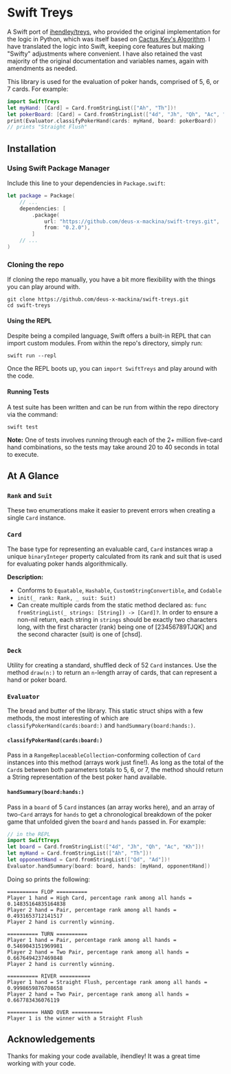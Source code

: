 # Swift Treys

A Swift port of [ihendley/treys](https://github.com/ihendley/treys/), who
provided the original implementation for the logic in Python, which was itself
based on [Cactus Kev's Algorithm](http://suffe.cool/poker/evaluator.html). I
have translated the logic into Swift, keeping core features but making "Swifty"
adjustments where convenient. I have also retained the vast majority of the
original documentation and variables names, again with amendments as needed.

This library is used for the evaluation of poker hands, comprised of 5, 6, or 7
cards. For example:

```swift
import SwiftTreys
let myHand: [Card] = Card.fromStringList(["Ah", "Th"])!
let pokerBoard: [Card] = Card.fromStringList(["4d", "Jh", "Qh", "Ac", "Kh"])!
print(Evaluator.classifyPokerHand(cards: myHand, board: pokerBoard))
// prints "Straight Flush"
```

## Installation

### Using Swift Package Manager

Include this line to your dependencies in `Package.swift`:

```swift
let package = Package(
    // ...
    dependencies: [
        .package(
            url: "https://github.com/deus-x-mackina/swift-treys.git",
            from: "0.2.0"),
        ]
    // ...
)
```

### Cloning the repo

If cloning the repo manually, you have a bit more flexibility with the things
you can play around with.

```shell script
git clone https://github.com/deus-x-mackina/swift-treys.git
cd swift-treys
```

#### Using the REPL

Despite being a compiled language, Swift offers a built-in REPL that can import
custom modules. From within the repo's directory, simply run:

```shell script
swift run --repl
```

Once the REPL boots up, you can `import SwiftTreys` and play around with the
code.

#### Running Tests

A test suite has been written and can be run from within the repo directory via
the command:

```shell script
swift test
```

**Note:** One of tests involves running through each of the 2+ million five-card
hand combinations, so the tests may take around 20 to 40 seconds in total to
execute.

## At A Glance

### `Rank` and `Suit`

These two enumerations make it easier to prevent errors when creating a single
`Card` instance.

### `Card`

The base type for representing an evaluable card, `Card` instances wrap a unique
`binaryInteger` property calculated from its rank and suit that is used for
evaluating poker hands algorithmically.

**Description:**

- Conforms to `Equatable`, `Hashable`, `CustomStringConvertible`, and `Codable`
- `init(_ rank: Rank, _ suit: Suit)`
- Can create multiple cards from the static method declared as:
  `func fromStringList(_ strings: [String]) -> [Card]?`. In order to ensure a
  non-nil return, each string in `strings` should be exactly two characters
  long, with the first character (rank) being one of [23456789TJQK] and the
  second character (suit) is one of [chsd].

### `Deck`

Utility for creating a standard, shuffled deck of 52 `Card` instances. Use the
method `draw(n:)` to return an `n`-length array of cards, that can represent a
hand or poker board.

### `Evaluator`

The bread and butter of the library. This static struct ships with a few
methods, the most interesting of which are `classifyPokerHand(cards:board:)` and
`handSummary(board:hands:)`.

#### `classifyPokerHand(cards:board:)`

Pass in a `RangeReplaceableCollection`-conforming collection of `Card` instances
into this method (arrays work just fine!). As long as the total of the `Card`s
between both parameters totals to 5, 6, or 7, the method should return a String
representation of the best poker hand available.

#### `handSummary(board:hands:)`

Pass in a `board` of 5 `Card` instances (an array works here), and an array of
two-`Card` arrays for `hands` to get a chronological breakdown of the poker game
that unfolded given the `board` and `hands` passed in. For example:

```swift
// in the REPL
import SwiftTreys
let board = Card.fromStringList(["4d", "Jh", "Qh", "Ac", "Kh"])!
let myHand = Card.fromStringList(["Ah", "Th"])!
let opponentHand = Card.fromStringList(["Qd", "Ad"])!
Evaluator.handSummary(board: board, hands: [myHand, opponentHand])
```

Doing so prints the following:

```
========== FLOP ==========
Player 1 hand = High Card, percentage rank among all hands = 0.14835164835164838
Player 2 hand = Pair, percentage rank among all hands = 0.4931653712141517
Player 2 hand is currently winning.

========== TURN ==========
Player 1 hand = Pair, percentage rank among all hands = 0.5469043151969981
Player 2 hand = Two Pair, percentage rank among all hands = 0.6676494237469848
Player 2 hand is currently winning.

========== RIVER ==========
Player 1 hand = Straight Flush, percentage rank among all hands = 0.9998659876708658
Player 2 hand = Two Pair, percentage rank among all hands = 0.667783436076119

========== HAND OVER ==========
Player 1 is the winner with a Straight Flush
```

## Acknowledgements

Thanks for making your code available, ihendley! It was a great time working
with your code.
